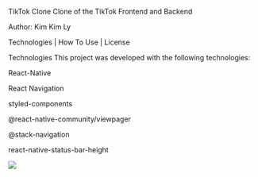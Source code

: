 
TikTok Clone
Clone of the TikTok Frontend and Backend

Author: Kim Kim Ly

Technologies   |    How To Use   |    License



Technologies
This project was developed with the following technologies:

React-Native

React Navigation

styled-components

@react-native-community/viewpager

@stack-navigation

react-native-status-bar-height



![](src/assets/Demogithub/Demo1.gif)